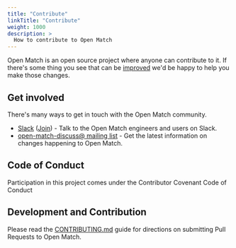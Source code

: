 ```yaml
---
title: "Contribute"
linkTitle: "Contribute"
weight: 1000
description: >
  How to contribute to Open Match
---
```


Open Match is an open source project where anyone can contribute to it.
If there's some thing you see that can be [improved](https://github.com/googleforgames/open-match/issues/new) we'd be happy to help you make those changes.

## Get involved

There's many ways to get in touch with the Open Match community.

* [Slack](https://open-match.slack.com/) ([Join](https://join.slack.com/t/open-match/shared_invite/enQtNDM1NjcxNTY4MTgzLWQzMzE1MGY5YmYyYWY3ZjE2MjNjZTdmYmQ1ZTQzMmNiNGViYmQyN2M4ZmVkMDY2YzZlOTUwMTYwMzI1Y2I2MjU)) - Talk to the Open Match engineers and users on Slack.
* [open-match-discuss@ mailing list](https://groups.google.com/forum/#!forum/open-match-discuss) - Get the latest information on changes happening to Open Match.

## Code of Conduct

Participation in this project comes under the Contributor Covenant Code of Conduct

## Development and Contribution

Please read the [CONTRIBUTING.md](https://github.com/googleforgames/open-match/blob/master/CONTRIBUTING.md) guide for directions on submitting Pull Requests to Open Match.
